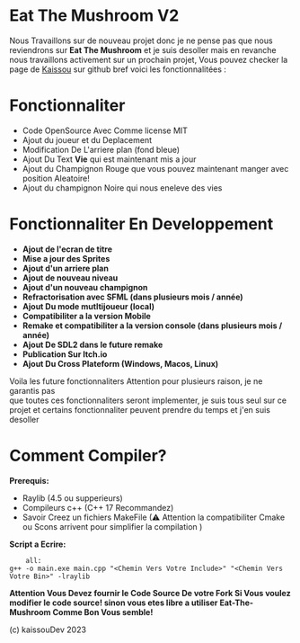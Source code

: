 # Eat The Mushroom V2

Nous Travaillons sur de nouveau projet donc je ne pense pas que nous reviendrons sur <b>Eat The Mushroom</b> et je suis desoller mais en revanche nous travaillons activement sur un prochain projet, Vous pouvez checker la page de [Kaissou](https://github.com/kaissouDev) sur github bref voici les fonctionnalitées :

# Fonctionnaliter

- Code OpenSource Avec Comme license MIT
- Ajout du joueur et du Deplacement
- Modification De L'arriere plan (fond bleue)
- Ajout Du Text <b>Vie</b> qui est maintenant mis a jour
- Ajout du Champignon Rouge que vous pouvez maintenant manger avec position Aleatoire!
- Ajout du champignon Noire qui nous eneleve des vies

# <b>Fonctionnaliter En Developpement</b>

- <b>Ajout de l'ecran de titre</b>
- <b>Mise a jour des Sprites</b>
- <b>Ajout d'un arriere plan</b>
- <b>Ajout de nouveau niveau</b>
- <b>Ajout d'un nouveau champignon</b>
- <b>Refractorisation avec SFML (dans plusieurs mois / année)</b>
- <b>Ajout Du mode mutltijoueur (local)</b>
- <b>Compatibiliter a la version Mobile</b>
- <b>Remake et compatibiliter a la version console (dans plusieurs mois / année)</b>
- <b>Ajout De SDL2 dans le future remake</b>
- <b>Publication Sur Itch.io</b>
- <b>Ajout Du Cross Plateform (Windows, Macos, Linux)</b>


Voila les future fonctionnaliters Attention
pour plusieurs raison, je ne garantis pas  
que toutes ces fonctionnaliters seront implementer, je suis tous seul sur ce projet et certains fonctionnaliter peuvent prendre du temps et j'en suis desoller

# Comment Compiler?

<b>Prerequis:</b>

- Raylib (4.5 ou supperieurs)
- Compileurs c++ (C++ 17 Recommandez)
- Savoir Creez un fichiers MakeFile (⚠ Attention la compatibiliter Cmake ou Scons arrivent pour simplifier la compilation )

<b> Script a Ecrire: </b>
        
        all:
	g++ -o main.exe main.cpp "<Chemin Vers Votre Include>" "<Chemin Vers Votre Bin>" -lraylib 

<b>Attention Vous Devez fournir le Code Source De votre Fork Si Vous voulez modifier le code source! sinon vous etes libre a utiliser Eat-The-Mushroom Comme Bon Vous semble!</b>


(c) kaissouDev 2023




